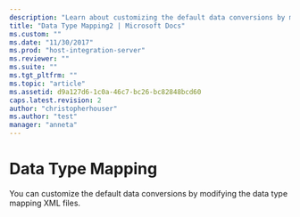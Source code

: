 ```yaml
---
description: "Learn about customizing the default data conversions by modifying the data type mapping XML files."
title: "Data Type Mapping2 | Microsoft Docs"
ms.custom: ""
ms.date: "11/30/2017"
ms.prod: "host-integration-server"
ms.reviewer: ""
ms.suite: ""
ms.tgt_pltfrm: ""
ms.topic: "article"
ms.assetid: d9a127d6-1c0a-46c7-bc26-bc82848bcd60
caps.latest.revision: 2
author: "christopherhouser"
ms.author: "test"
manager: "anneta"
---
```

# Data Type Mapping

You can customize the default data conversions by modifying the data type mapping XML files.
